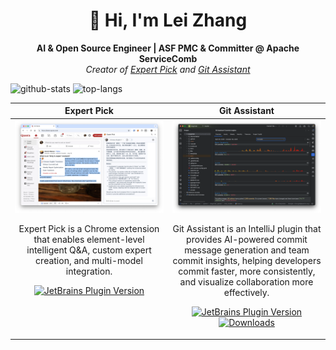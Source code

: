 <h1 align="center">👋 Hi, I'm Lei Zhang</h1>

<p align="center">
  <strong>AI & Open Source Engineer | ASF PMC & Committer @ Apache ServiceComb</strong><br>
  <em>Creator of <a href="https://expertpick.pages.dev/">Expert Pick</a> and <a href="https://gitassistant.pages.dev/">Git Assistant</a></em>
</p>

![github-stats](https://github-readme-stats.vercel.app/api?username=coolbeevip&hide_title=true&hide_border=true&show_icons=true&include_all_commits=true&count_private=true&line_height=20&text_color=000&icon_color=000&bg_color=0,ea6161,ffc64d,fffc4d,52fa5a&theme=graywhite) ![top-langs](https://github-readme-stats.vercel.app/api/top-langs/?username=coolbeevip&hide=html&hide_title=true&hide_border=true&layout=compact&langs_count=6&exclude_repo=comp426,Redventures-Movie-Quotes&text_color=000&icon_color=fff&bg_color=0,52fa5a,4dfcff,c64dff&theme=graywhite)

<table width="100%">
  <colgroup>
    <col span="1" width="50%" />
    <col span="1" width="50%" />
  </colgroup>
  <thead>
    <tr>
      <th scope="col" width="50%" valign="top" align="center">Expert Pick</th>
      <th scope="col" width="50%" valign="top" align="center">Git Assistant</th>
    </tr>
  </thead>
  <tbody>
    <tr>
      <td valign="top" align="center">
        <a href="https://expertpick.pages.dev/" aria-label="Open Expert Pick">
          <img src="assets/expertpick/screenshot.webp" alt="Expert Pick screenshot" loading="lazy" decoding="async" width="420" />
        </a>
        <p>
            Expert Pick is a Chrome extension that enables element-level intelligent Q&A, custom expert creation, and multi-model integration.
        </p>
        <p align="center">
          <a href="https://chromewebstore.google.com/detail/Expert%20Pick/nlhaigmgncplpnanfmjakbfcbfbhcnjo?hl=en">
            <img src="https://img.shields.io/badge/Chrome%20Extension-Expert%20Pick%201.1.5-green?logo=google-chrome&style=flat-square" alt="JetBrains Plugin Version">
          </a>
        </p>        
      </td>
      <td valign="top" align="center">
        <a href="https://gitassistant.pages.dev/" aria-label="Open Git Assistant">
          <img src="assets/gitassistant/screenshot.png" alt="Git Assistant screenshot" loading="lazy" decoding="async" width="420" />
        </a>
        <p>
            Git Assistant is an IntelliJ plugin that provides AI-powered commit message generation and team commit insights, helping developers commit faster, more consistently, and visualize collaboration more effectively.
        </p>
        <p align="center">
          <a href="https://plugins.jetbrains.com/plugin/24154-git-assistant">
            <img src="https://img.shields.io/jetbrains/plugin/v/24154-git-assistant?style=flat-square&color=0A84FF&logo=jetbrains&logoColor=white" alt="JetBrains Plugin Version">
          </a>
          <a href="https://plugins.jetbrains.com/plugin/24154-git-assistant">
            <img src="https://img.shields.io/jetbrains/plugin/d/24154-git-assistant?label=Downloads&style=flat-square" alt="Downloads">
          </a>
        </p>
      </td>
    </tr>
  </tbody>
</table>